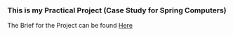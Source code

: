 ### This is my Practical Project (Case Study for Spring Computers)

The Brief for the Project can be found [Here](./Technical-Support/Assignments/Practical-Project/Brief.md)<br>
